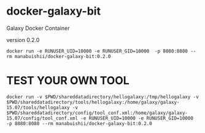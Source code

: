 # docker-galaxy-bit
Galaxy Docker Container

version 0.2.0

```
docker run -e RUNUSER_UID=10000 -e RUNUSER_GID=10000  -p 8080:8080 --rm manabuishii/docker-galaxy-bit:0.2.0
```

# TEST YOUR OWN TOOL

```
docker run -v $PWD/shareddatadirectory/hellogalaxy:/tmp/hellogalaxy -v $PWD/shareddatadirectory/tools/hellogalaxy:/home/galaxy/galaxy-15.07/tools/hellogalaxy -v $PWD/shareddatadirectory/config/tool_conf.xml:/home/galaxy/galaxy-15.07/config/tool_conf.xml -e RUNUSER_UID=10000 -e RUNUSER_GID=10000  -p 8080:8080 --rm manabuishii/docker-galaxy-bit:0.2.0
```
